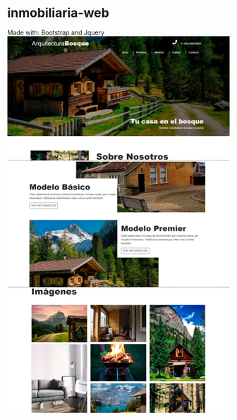 # inmobiliaria-web
Made with: Bootstrap and Jquery
![Screenshot](1.png)
 ![Screenshot](2.png) ![Screenshot](3.png)
